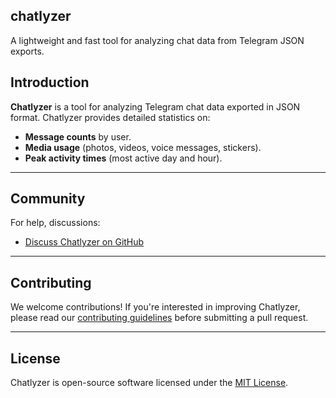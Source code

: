 <h2> chatlyzer</h1>

A lightweight and fast tool for analyzing chat data from Telegram JSON exports.

## Introduction

**Chatlyzer** is a tool for analyzing Telegram chat data exported in JSON format. Chatlyzer provides detailed statistics on:

- **Message counts** by user.
- **Media usage** (photos, videos, voice messages, stickers).
- **Peak activity times** (most active day and hour).

---

## Community

For help, discussions:

- [Discuss Chatlyzer on GitHub](https://github.com/gnify/chatlyzer/discussions)

---

## Contributing

We welcome contributions! If you're interested in improving Chatlyzer, please read our [contributing guidelines](./.github/CONTRIBUTING.md) before submitting a pull request.

---

## License

Chatlyzer is open-source software licensed under the [MIT License](./LICENSE).
